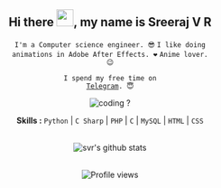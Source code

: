 <div align="center">
<h2>Hi there <img src="https://github.com/svr666/svr666/blob/master/gifs/Hi.gif" width="30px">, my name is Sreeraj V R</h2>

<div align="center" width="50">

<code>I'm a Computer science engineer. 😎</code>
<code>I like doing animations in Adobe After Effects. ❤</code>
<code>Anime lover. 😉</code>

<code>I spend my free time on <a href="https://t.me/svr666">Telegram</a>. 😇</code>

<img src="https://github.com/svr666/svr666/blob/master/gifs/coding.gif" alt="coding ?">

<b>Skills :</b> <code>Python</code> | <code>C Sharp</code> | <code>PHP</code> | <code>C</code> | <code>MySQL</code> | <code>HTML</code> | <code>CSS</code>

<br><img src="https://github-readme-stats.vercel.app/api?username=svr666&hide=prs,issues&show_icons=true&title_color=56ec99&text_color=ececec&icon_color=00ffba&bg_color=2c2a2a" alt="svr's github stats">

<br><img src="https://gpvc.arturio.dev/svr666" alt="Profile views">

</div>
